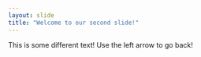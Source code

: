 ```yaml
---
layout: slide
title: "Welcome to our second slide!"
---
```

This is some different text!
Use the left arrow to go back!